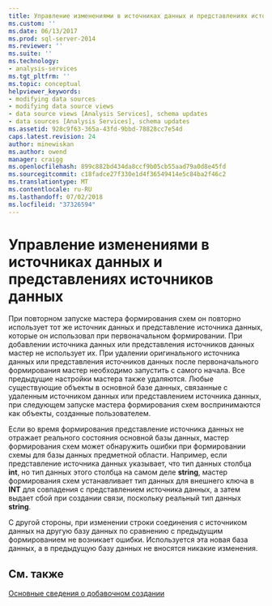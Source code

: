 ```yaml
---
title: Управление изменениями в источниках данных и представлениях источников данных | Документация Майкрософт
ms.custom: ''
ms.date: 06/13/2017
ms.prod: sql-server-2014
ms.reviewer: ''
ms.suite: ''
ms.technology:
- analysis-services
ms.tgt_pltfrm: ''
ms.topic: conceptual
helpviewer_keywords:
- modifying data sources
- modifying data source views
- data source views [Analysis Services], schema updates
- data sources [Analysis Services], schema updates
ms.assetid: 928c9f63-365a-43fd-9bbd-78828cc7e54d
caps.latest.revision: 24
author: minewiskan
ms.author: owend
manager: craigg
ms.openlocfilehash: 899c882bd434da8ccf9b05cb55aad79a0d8e45fd
ms.sourcegitcommit: c18fadce27f330e1d4f36549414e5c84ba2f46c2
ms.translationtype: MT
ms.contentlocale: ru-RU
ms.lasthandoff: 07/02/2018
ms.locfileid: "37326594"
---
```

# <a name="manage-changes-to-data-source-views-and-data-sources"></a>Управление изменениями в источниках данных и представлениях источников данных
  При повторном запуске мастера формирования схем он повторно использует тот же источник данных и представление источника данных, которые он использовал при первоначальном формировании. При добавлении источника данных или представления источников данных мастер не использует их. При удалении оригинального источника данных или представления источников данных после первоначального формирования мастер необходимо запустить с самого начала. Все предыдущие настройки мастера также удаляются. Любые существующие объекты в основной базе данных, связанные с удаленным источником данных или представлением источника данных, при следующем запуске мастера формирования схем воспринимаются как объекты, созданные пользователем.  
  
 Если во время формирования представление источника данных не отражает реального состояния основной базы данных, мастер формирования схем может обнаружить ошибки при формировании схемы для базы данных предметной области. Например, если представление источника данных указывает, что тип данных столбца **int**, но тип данных этого столбца на самом деле **string**, мастер формирования схем устанавливает тип данных для внешнего ключа в **INT** для совпадения с представлением источника данных, а затем выдает сбой при создании связи, поскольку реальный тип данных **string**.  
  
 С другой стороны, при изменении строки соединения с источником данных на другую базу данных по сравнению с предыдущим формированием не возникает ошибки. Используется эта новая база данных, а в предыдущую базу данных не вносятся никакие изменения.  
  
## <a name="see-also"></a>См. также  
 [Основные сведения о добавочном создании](understanding-incremental-generation.md)  
  
  
